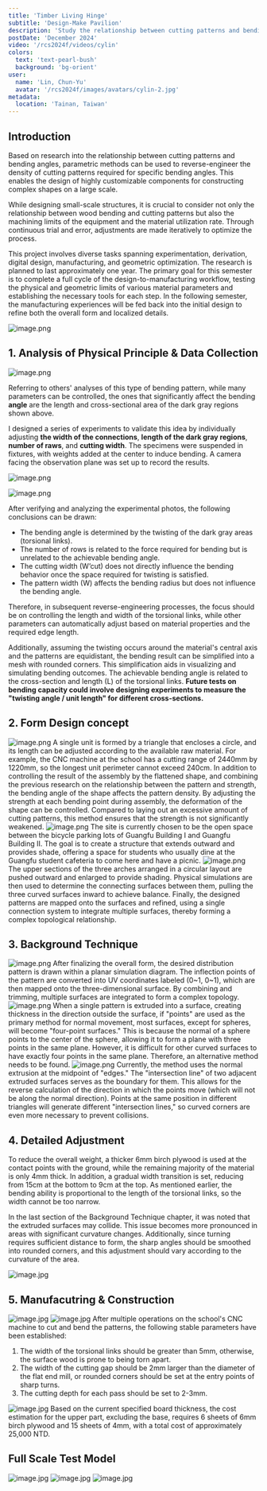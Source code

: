 ```yaml
---
title: 'Timber Living Hinge'
subtitle: 'Design-Make Pavilion'
description: 'Study the relationship between cutting patterns and bending angles, and use this principle to design  a small-scale.'
postDate: 'December 2024'
video: '/rcs2024f/videos/cylin'
colors:
  text: 'text-pearl-bush'
  background: 'bg-orient'
user:
  name: 'Lin, Chun-Yu'
  avatar: '/rcs2024f/images/avatars/cylin-2.jpg'
metadata:
  location: 'Tainan, Taiwan'
---
```


## Introduction

Based on research into the relationship between cutting patterns and bending angles, parametric methods can be used to reverse-engineer the density of cutting patterns required for specific bending angles. This enables the design of highly customizable components for constructing complex shapes on a large scale.

While designing small-scale structures, it is crucial to consider not only the relationship between wood bending and cutting patterns but also the machining limits of the equipment and the material utilization rate. Through continuous trial and error, adjustments are made iteratively to optimize the process.

This project involves diverse tasks spanning experimentation, derivation, digital design, manufacturing, and geometric optimization. The research is planned to last approximately one year. The primary goal for this semester is to complete a full cycle of the design-to-manufacturing workflow, testing the physical and geometric limits of various material parameters and establishing the necessary tools for each step. In the following semester, the manufacturing experiences will be fed back into the initial design to refine both the overall form and localized details.

![image.png](/rcs2024f/images/cylin_photo/sample.png)

## 1. Analysis of Physical Principle & Data Collection

![image.png](/rcs2024f/images/cylin_photo/analysis.png)


Referring to others' analyses of this type of bending pattern, while many parameters can be controlled, the ones that significantly affect the bending **angle** are the length and cross-sectional area of the dark gray regions shown above.

I designed a series of experiments to validate this idea by individually adjusting **the width of the connections**, **length of the dark gray regions**, **number of raws**, and **cutting width**. The specimens were suspended in fixtures, with weights added at the center to induce bending. A camera facing the observation plane was set up to record the results.

![image.png](/rcs2024f/images/cylin_photo/tool.png)

![image.png](/rcs2024f/images/cylin_photo/testphoto.png)

After verifying and analyzing the experimental photos, the following conclusions can be drawn:
- The bending angle is determined by the twisting of the dark gray areas (torsional links).
- The number of rows is related to the force required for bending but is unrelated to the achievable bending angle.
- The cutting width (W’cut) does not directly influence the bending behavior once the space required for twisting is satisfied.
- The pattern width (W) affects the bending radius but does not influence the bending angle.

Therefore, in subsequent reverse-engineering processes, the focus should be on controlling the length and width of the torsional links, while other parameters can automatically adjust based on material properties and the required edge length.

Additionally, assuming the twisting occurs around the material's central axis and the patterns are equidistant, the bending result can be simplified into a mesh with rounded corners. This simplification aids in visualizing and simulating bending outcomes. The achievable bending angle is related to the cross-section and length (L) of the torsional links. **Future tests on bending capacity could involve designing experiments to measure the "twisting angle / unit length" for different cross-sections.**

## 2. Form Design concept
![image.png](/rcs2024f/images/cylin_photo/concept.png)
A single unit is formed by a triangle that encloses a circle, and its length can be adjusted according to the available raw material. For example, the CNC machine at the school has a cutting range of 2440mm by 1220mm, so the longest unit perimeter cannot exceed 240cm. In addition to controlling the result of the assembly by the flattened shape, and combining the previous research on the relationship between the pattern and strength, the bending angle of the shape affects the pattern density. By adjusting the strength at each bending point during assembly, the deformation of the shape can be controlled. Compared to laying out an excessive amount of cutting patterns, this method ensures that the strength is not significantly weakened.
![image.png](/rcs2024f/images/cylin_photo/site.png)
The site is currently chosen to be the open space between the bicycle parking lots of Guangfu Building I and Guangfu Building II. The goal is to create a structure that extends outward and provides shade, offering a space for students who usually dine at the Guangfu student cafeteria to come here and have a picnic.
![image.png](/rcs2024f/images/cylin_photo/shape.png)
The upper sections of the three arches arranged in a circular layout are pushed outward and enlarged to provide shading. Physical simulations are then used to determine the connecting surfaces between them, pulling the three curved surfaces inward to achieve balance. Finally, the designed patterns are mapped onto the surfaces and refined, using a single connection system to integrate multiple surfaces, thereby forming a complex topological relationship.

## 3. Background Technique

![image.png](/rcs2024f/images/cylin_photo/technique1.png)
After finalizing the overall form, the desired distribution pattern is drawn within a planar simulation diagram. The inflection points of the pattern are converted into UV coordinates labeled (0~1, 0~1), which are then mapped onto the three-dimensional surface. By combining and trimming, multiple surfaces are integrated to form a complex topology.
![image.png](/rcs2024f/images/cylin_photo/technique2.png)
When a single pattern is extruded into a surface, creating thickness in the direction outside the surface, if "points" are used as the primary method for normal movement, most surfaces, except for spheres, will become "four-point surfaces." This is because the normal of a sphere points to the center of the sphere, allowing it to form a plane with three points in the same plane. However, it is difficult for other curved surfaces to have exactly four points in the same plane. Therefore, an alternative method needs to be found.
![image.png](/rcs2024f/images/cylin_photo/technique3.png)
Currently, the method uses the normal extrusion at the midpoint of "edges." The "intersection line" of two adjacent extruded surfaces serves as the boundary for them. This allows for the reverse calculation of the direction in which the points move (which will not be along the normal direction). Points at the same position in different triangles will generate different "intersection lines," so curved corners are even more necessary to prevent collisions.

## 4. Detailed Adjustment
To reduce the overall weight, a thicker 6mm birch plywood is used at the contact points with the ground, while the remaining majority of the material is only 4mm thick. In addition, a gradual width transition is set, reducing from 15cm at the bottom to 9cm at the top. As mentioned earlier, the bending ability is proportional to the length of the torsional links, so the width cannot be too narrow.

In the last section of the Background Technique chapter, it was noted that the extruded surfaces may collide. This issue becomes more pronounced in areas with significant curvature changes. Additionally, since turning requires sufficient distance to form, the sharp angles should be smoothed into rounded corners, and this adjustment should vary according to the curvature of the area.

![image.jpg](/rcs2024f/images/cylin_photo/optimization.jpg)

## 5. Manufacutring & Construction
![image.jpg](/rcs2024f/images/cylin_photo/Manufacture1.jpg)
![image.jpg](/rcs2024f/images/cylin_photo/Manufacture2.jpg)
After multiple operations on the school's CNC machine to cut and bend the patterns, the following stable parameters have been established:
1. The width of the torsional links should be greater than 5mm, otherwise, the surface wood is prone to being torn apart.
2. The width of the cutting gap should be 2mm larger than the diameter of the flat end mill, or rounded corners should be set at the entry points of sharp turns.
3. The cutting depth for each pass should be set to 2-3mm.

![image.jpg](/rcs2024f/images/cylin_photo/sheet.jpg)
Based on the current specified board thickness, the cost estimation for the upper part, excluding the base, requires 6 sheets of 6mm birch plywood and 15 sheets of 4mm, with a total cost of approximately 25,000 NTD.
## Full Scale Test Model
![image.jpg](/rcs2024f/images/cylin_photo/result1.jpg)
![image.jpg](/rcs2024f/images/cylin_photo/result2.jpg)
![image.jpg](/rcs2024f/images/cylin_photo/result3.jpg)
